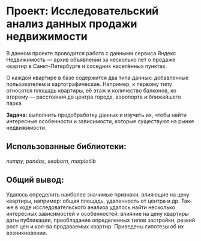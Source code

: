 # Проект: Исследовательский анализ данных продажи недвижимости
В данном проекте проводится работа с данными сервиса Яндекс Недвижимость — архив объявлений за несколько лет о продаже квартир в Санкт-Петербурге и соседних населённых пунктах.

О каждой квартире в базе содержится два типа данных: добавленные пользователем и картографические. 
Например, к первому типу относятся площадь квартиры, её этаж и количество балконов, ко второму — расстояния до центра города, аэропорта и ближайшего парка. 

**Задача:** выполнить предобработку данных и изучить их, чтобы найти интересные особенности и зависимости, которые существуют на рынке недвижимости.

## Использованные библиотеки:
*numpy, pandas, seaborn, matplotlib*

## Общий вывод:
Удалось определить наиболее значимые признаки, влияющие на цену квартиры, например: общая площадь, удаленность от центра и др.
Так-же в ходе исследовательского анализа удалось найти несколько интересных зависимостей и особенностей: влияние на цену квартиры даты публикации, преобладание определенных типов застройки, резкий рост цен и кол-ва продаваемых квартир. Приведены гипотезы об их возникновении.
